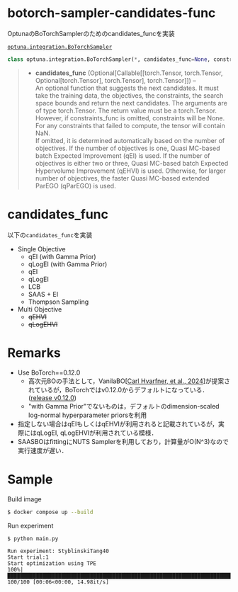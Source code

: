 # botorch-sampler-candidates-func
 OptunaのBoTorchSamplerのためのcandidates_funcを実装
 
 [`optuna.integration.BoTorchSampler`](https://optuna.readthedocs.io/en/v3.0.0/reference/generated/optuna.integration.BoTorchSampler.html)
 ```Python
 class optuna.integration.BoTorchSampler(*, candidates_func=None, constraints_func=None, n_startup_trials=10, independent_sampler=None, seed=None)
 ```
 > - **candidates_func** (Optional[Callable[[torch.Tensor, torch.Tensor, Optional[torch.Tensor], torch.Tensor], torch.Tensor]]) –  
An optional function that suggests the next candidates. It must take the training data, the objectives, the constraints, the search space bounds and return the next candidates. The arguments are of type torch.Tensor. The return value must be a torch.Tensor. However, if constraints_func is omitted, constraints will be None. For any constraints that failed to compute, the tensor will contain NaN.  
If omitted, it is determined automatically based on the number of objectives. If the number of objectives is one, Quasi MC-based batch Expected Improvement (qEI) is used. If the number of objectives is either two or three, Quasi MC-based batch Expected Hypervolume Improvement (qEHVI) is used. Otherwise, for larger number of objectives, the faster Quasi MC-based extended ParEGO (qParEGO) is used.


# candidates_func
以下の`candidates_func`を実装
- Single Objective
    - qEI (with Gamma Prior)
    - qLogEI (with Gamma Prior)
    - qEI
    - qLogEI
    - LCB
    - SAAS + EI
    - Thompson Sampling
- Multi Objective
    - ~~qEHVI~~
    - ~~qLogEHVI~~

# Remarks
- Use BoTorch==0.12.0
    - 高次元BOの手法として，VanilaBO[[Carl Hvarfner, et al., 2024](https://arxiv.org/abs/2402.02229)]が提案されているが，BoTorchではv0.12.0からデフォルトになっている．([release v0.12.0](https://github.com/pytorch/botorch/releases/tag/v0.12.0))
    - "with Gamma Prior"でないものは，デフォルトのdimension-scaled log-normal hyperparameter priorsを利用
- 指定しない場合はqEIもしくはqEHVIが利用されると記載されているが，実際にはqLogEI, qLogEHVIが利用されている模様．
- SAASBOはfittingにNUTS Samplerを利用しており，計算量がO(N^3)なので実行速度が遅い．

# Sample
Build image
```bash
$ docker compose up --build
```
Run experiment
```
$ python main.py 

Run experiment: StyblinskiTang40
Start trial:1
Start optimization using TPE
100%|████████████████████████████████████████████████████████████████████████████████████████████████████| 100/100 [00:06<00:00, 14.98it/s]
```

